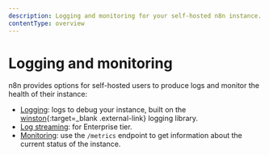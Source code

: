 ```yaml
---
description: Logging and monitoring for your self-hosted n8n instance.
contentType: overview
---
```


# Logging and monitoring

n8n provides options for self-hosted users to produce logs and monitor the health of their instance:

* [Logging](/hosting/logging-monitoring/logging/): logs to debug your instance, built on the [winston](https://www.npmjs.com/package/winston){:target=_blank .external-link} logging library.
* [Log streaming](/log-streaming/): for Enterprise tier.
* [Monitoring](/hosting/logging-monitoring/monitoring/): use the `/metrics` endpoint to get information about the current status of the instance.
